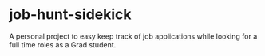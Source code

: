 # job-hunt-sidekick
A personal project to easy keep track of job applications while looking for a full time roles as a Grad student.
